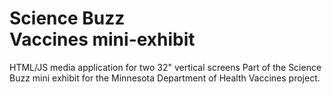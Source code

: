 # Science Buzz<br>Vaccines mini-exhibit

HTML/JS media application for two 32" vertical screens
Part of the Science Buzz mini exhibit for the Minnesota Department of Health 
Vaccines project.
